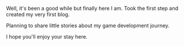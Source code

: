 Well, it's been a good while but finally here I am. Took the first step and created my very first blog.

Planning to share little stories about my game development journey.

I hope you'll enjoy your stay here.


